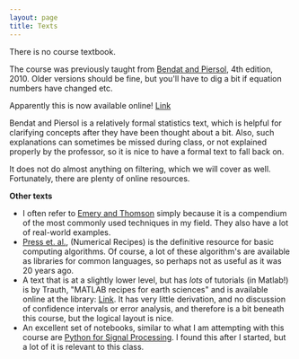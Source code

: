 ```yaml
---
layout: page
title: Texts
---
```


There is no course textbook.  

The course was previously taught from  [Bendat and Piersol](http://books.google.ca/books/about/Random_Data.html?id=iu7pq6_vo3QC&redir_esc=y), 4th edition, 2010.  Older versions should be fine, but you'll have to dig a bit if equation
numbers have changed etc. 

Apparently this is now available online!  [Link](http://onlinelibrary.wiley.com/book/10.1002/9781118032428) 

Bendat and Piersol is a relatively formal statistics text, which is
helpful for clarifying concepts after they have been thought about a
bit.  Also, such explanations can sometimes be missed during class, or
not explained properly by the professor, so it is nice to have a
formal text to fall back on.  

It does not do almost anything on filtering, which we  will cover as well.  Fortunately, there are plenty of online resources. 


**Other texts**

  - I often refer to
    [Emery and Thomson](http://www.amazon.ca/Data-Analysis-Methods-Physical-Oceanography/dp/0444507574) simply because it is a compendium of the most
    commonly used techniques in my field.  They also have a lot of
    real-world examples.  
  - [Press et. al.](http://www.nr.com/), (Numerical Recipes) is the definitive resource for
    basic computing algorithms.  Of course, a lot of these algorithm's
    are available as libraries for common languages, so perhaps not as
    useful as it was 20 years ago.  
  - A text that is at a slightly lower level, but has *lots* of
    tutorials (in Matlab!) is by Trauth, "MATLAB recipes for earth
    sciences" and is available online at
    the library:  [Link](http://voyager.library.uvic.ca/vwebv/holdingsInfo?searchId=1287&recCount=25&recPointer=0&bibId=2042767).  It has very little derivation, and no
    discussion of confidence intervals or error analysis, and
    therefore is a bit beneath this course, but the logical layout is
    nice. 
  - An excellent set of notebooks, similar to what I am attempting with this course are [Python for Signal Processing](https://github.com/unpingco/Python-for-Signal-Processing/blob/master/README.md).  I found this after I started, but a lot of it is relevant to this class.
